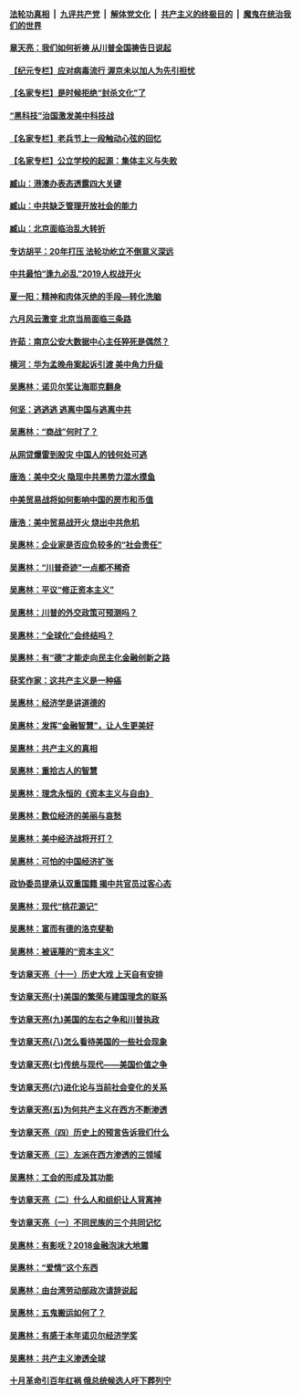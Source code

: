 ####  [法轮功真相](../../../../basic/blob/master/README.md?t=06231531) &nbsp;|&nbsp; [九评共产党](../../../../9ping.md/blob/master/README.md?t=06231531) &nbsp;|&nbsp; [解体党文化](../../../../jtdwh.md/blob/master/README.md?t=06231531)  &nbsp;|&nbsp; [共产主义的终极目的](../../../../gczydzjmd.md/blob/master/README.md?t=06231531) &nbsp;|&nbsp; [魔鬼在统治我们的世界](../../../../mgztzwmdsj.md/blob/master/README.md?t=06231531) 

#### [章天亮：我们如何祈祷 从川普全国祷告日说起](../pages/nsc423/n11944627.md?t=06231531) 

#### [【纪元专栏】应对病毒流行 渥京未以加人为先引担忧](../pages/nsc423/n11875714.md?t=06231531) 

#### [【名家专栏】是时候拒绝“封杀文化”了](../pages/nsc423/n11814093.md?t=06231531) 

#### [“黑科技”治国激发美中科技战](../pages/nsc423/n11638056.md?t=06231531) 

#### [【名家专栏】老兵节上一段触动心弦的回忆](../pages/nsc423/n11646016.md?t=06231531) 

#### [【名家专栏】公立学校的起源：集体主义与失败](../pages/nsc423/n11601833.md?t=06231531) 

#### [臧山：港澳办表态透露四大关键](../pages/nsc423/n11421628.md?t=06231531) 

#### [臧山：中共缺乏管理开放社会的能力](../pages/nsc423/n11407457.md?t=06231531) 

#### [臧山：北京面临治乱大转折](../pages/nsc423/n11406895.md?t=06231531) 

#### [专访胡平：20年打压 法轮功屹立不倒意义深远](../pages/nsc423/n11398800.md?t=06231531) 

#### [中共最怕“逢九必乱”2019人权战开火](../pages/nsc423/n11385248.md?t=06231531) 

#### [夏一阳：精神和肉体灭绝的手段—转化洗脑](../pages/nsc423/n11368250.md?t=06231531) 

#### [六月风云激变 北京当局面临三条路](../pages/nsc423/n11313668.md?t=06231531) 

#### [许茹：南京公安大数据中心主任猝死是偶然？](../pages/nsc423/n11064744.md?t=06231531) 

#### [横河：华为孟晚舟案起诉引渡 美中角力升级](../pages/nsc423/n11027230.md?t=06231531) 

#### [吴惠林：诺贝尔奖让海耶克翻身](../pages/nsc423/n10890049.md?t=06231531) 

#### [何坚：逃逃逃 逃离中国与逃离中共](../pages/nsc423/n10592891.md?t=06231531) 

#### [吴惠林：“商战”何时了？](../pages/nsc423/n10573558.md?t=06231531) 

#### [从网贷爆雷到股灾 中国人的钱何处可逃](../pages/nsc423/n10572800.md?t=06231531) 

#### [唐浩：美中交火 隐现中共黑势力混水摸鱼](../pages/nsc423/n10544040.md?t=06231531) 

#### [中美贸易战将如何影响中国的房市和币值](../pages/nsc423/n10543697.md?t=06231531) 

#### [唐浩：美中贸易战开火 烧出中共危机](../pages/nsc423/n10540126.md?t=06231531) 

#### [吴惠林：企业家是否应负较多的“社会责任”](../pages/nsc423/n10535022.md?t=06231531) 

#### [吴惠林：“川普奇迹”一点都不稀奇](../pages/nsc423/n10512808.md?t=06231531) 

#### [吴惠林：平议“修正资本主义”](../pages/nsc423/n10495724.md?t=06231531) 

#### [吴惠林：川普的外交政策可预测吗？](../pages/nsc423/n10462387.md?t=06231531) 

#### [吴惠林：“全球化”会终结吗？](../pages/nsc423/n10452838.md?t=06231531) 

#### [吴惠林：有“德”才能走向民主化金融创新之路](../pages/nsc423/n10432292.md?t=06231531) 

#### [获奖作家：这共产主义是一种癌](../pages/nsc423/n10431541.md?t=06231531) 

#### [吴惠林：经济学是讲道德的](../pages/nsc423/n10398014.md?t=06231531) 

#### [吴惠林：发挥“金融智慧”，让人生更美好](../pages/nsc423/n10375019.md?t=06231531) 

#### [吴惠林：共产主义的真相](../pages/nsc423/n10351394.md?t=06231531) 

#### [吴惠林：重拾古人的智慧](../pages/nsc423/n10337691.md?t=06231531) 

#### [吴惠林：理念永恒的《资本主义与自由》](../pages/nsc423/n10316274.md?t=06231531) 

#### [吴惠林：数位经济的美丽与哀愁](../pages/nsc423/n10292946.md?t=06231531) 

#### [吴惠林：美中经济战将开打？](../pages/nsc423/n10258825.md?t=06231531) 

#### [吴惠林：可怕的中国经济扩张](../pages/nsc423/n10219147.md?t=06231531) 

#### [政协委员提承认双重国籍 揭中共官员过客心态](../pages/nsc423/n10208809.md?t=06231531) 

#### [吴惠林：现代“桃花源记”](../pages/nsc423/n10185234.md?t=06231531) 

#### [吴惠林：富而有德的洛克斐勒](../pages/nsc423/n10142264.md?t=06231531) 

#### [吴惠林：被诬蔑的“资本主义”](../pages/nsc423/n10124816.md?t=06231531) 

#### [专访章天亮（十一）历史大戏 上天自有安排](../pages/nsc423/n10094905.md?t=06231531) 

#### [专访章天亮(十)美国的繁荣与建国理念的联系](../pages/nsc423/n10094899.md?t=06231531) 

#### [专访章天亮(九)美国的左右之争和川普执政](../pages/nsc423/n10094889.md?t=06231531) 

#### [专访章天亮(八)怎么看待美国的一些社会现象](../pages/nsc423/n10094857.md?t=06231531) 

#### [专访章天亮(七)传统与现代——美国价值之争](../pages/nsc423/n10093140.md?t=06231531) 

#### [专访章天亮(六)进化论与当前社会变化的关系](../pages/nsc423/n10092036.md?t=06231531) 

#### [专访章天亮(五)为何共产主义在西方不断渗透](../pages/nsc423/n10083620.md?t=06231531) 

#### [专访章天亮（四）历史上的预言告诉我们什么](../pages/nsc423/n10083606.md?t=06231531) 

#### [专访章天亮（三）左派在西方渗透的三领域](../pages/nsc423/n10081115.md?t=06231531) 

#### [吴惠林：工会的形成及其功能](../pages/nsc423/n10080633.md?t=06231531) 

#### [专访章天亮（二）什么人和组织让人背离神](../pages/nsc423/n10076637.md?t=06231531) 

#### [专访章天亮（一）不同民族的三个共同记忆](../pages/nsc423/n10074188.md?t=06231531) 

#### [吴惠林：有影呒？2018金融泡沫大地震](../pages/nsc423/n10040534.md?t=06231531) 

#### [吴惠林：“爱情”这个东西](../pages/nsc423/n10019423.md?t=06231531) 

#### [吴惠林：由台湾劳动部政次请辞说起](../pages/nsc423/n9979679.md?t=06231531) 

#### [吴惠林：五鬼搬运如何了？](../pages/nsc423/n9925338.md?t=06231531) 

#### [吴惠林：有感于本年诺贝尔经济学奖](../pages/nsc423/n9871883.md?t=06231531) 

#### [吴惠林：共产主义渗透全球](../pages/nsc423/n9812748.md?t=06231531) 

#### [十月革命引百年红祸 俄总统候选人吁下葬列宁](../pages/nsc423/n9810182.md?t=06231531) 

